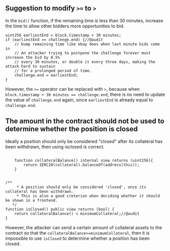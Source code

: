 ## Suggestion to modify `>=` to `>`

In the `bid()` function, if the remaining time is less than 30 minutes, increase the time to allow other bidders more opportunities to bid.

```
uint256 earliestEnd = block.timestamp + 30 minutes;
if (earliestEnd >= challenge.end) {//@audit
    // bump remaining time like ebay does when last minute bids come in
    // An attacker trying to postpone the challenge forever must increase the bid by 0.5%
    // every 30 minutes, or double it every three days, making the attack hard to sustain
    // for a prolonged period of time.
    challenge.end = earliestEnd;
}

```

However, the `>=` operator can be replaced with `>`, because when `block.timestamp + 30 minutes == challenge.end`, there is no need to update the value of `challenge.end` again, since `earliestEnd` is already equal to `challenge.end`.



## The amount in the contract should not be used to determine whether the position is closed

Ideally a position should only be considered "closed" after its collateral has been withdrawn, then using isclosed is correct.
```solidity

    function collateralBalance() internal view returns (uint256){
        return IERC20(collateral).balanceOf(address(this));
    }


/**
     * A position should only be considered 'closed', once its collateral has been withdrawn.
     * This is also a good creterion when deciding whether it should be shown in a frontend.
   */
function isClosed() public view returns (bool) {
    return collateralBalance() < minimumCollateral;//@audit  
}
```


However, the attacker can send a certain amount of collateral assets to the contract so that the `collateralBalance>=minimumCollateral`, then it is impossible to use `isClosed` to determine whether a position has been closed.